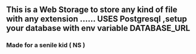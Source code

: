 ## This is a Web Storage to store any kind of file with any extension ......    USES Postgresql ,setup your database with env variable DATABASE_URL
###  Made for a senile kid ( NS )
